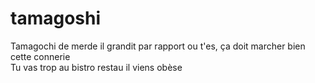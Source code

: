 # tamagoshi
Tamagochi de merde il grandit par rapport ou t'es, ça doit marcher bien cette connerie                  
Tu vas trop au bistro restau il viens obèse

